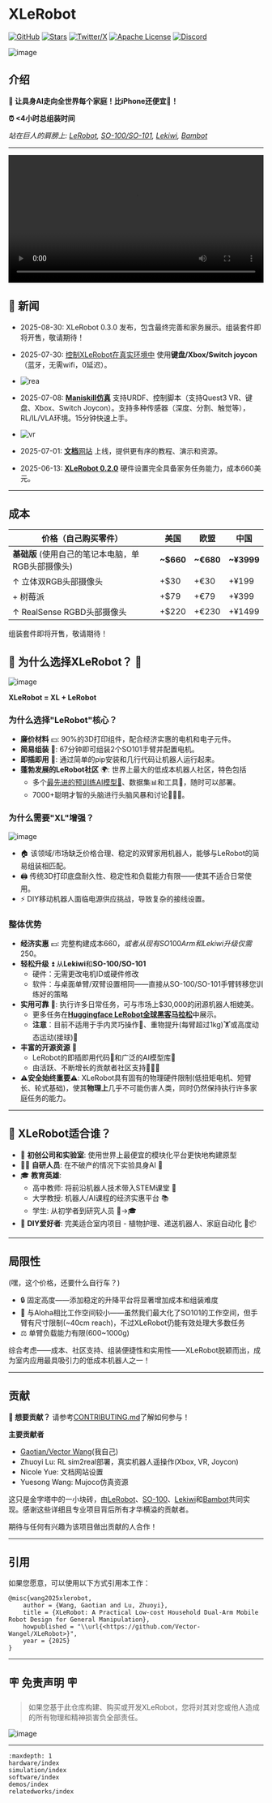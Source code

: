 # XLeRobot 


[![GitHub](https://img.shields.io/badge/GitHub-XLeRobot-181717?logo=github&style=flat)](https://github.com/Vector-Wangel/XLeRobot) [![Stars](https://img.shields.io/github/stars/Vector-Wangel/XLeRobot?style=social)](https://github.com/Vector-Wangel/XLeRobot) [![Twitter/X](https://img.shields.io/twitter/follow/VectorWang?style=social)](https://twitter.com/VectorWang2) [![Apache License](https://img.shields.io/badge/License-Apache%202.0-blue.svg)](https://opensource.org/licenses/Apache-2.0) [![Discord](https://img.shields.io/badge/Discord-Join%20Chat-7289da.svg?logo=discord&logoColor=white)](https://discord.gg/bjZveEUh6F)

<!-- [![en](https://img.shields.io/badge/lang-en-blue.svg)](..)
[![中文](https://img.shields.io/badge/lang-中文-brown.svg)](README_CN.md)

<div class="lang-switch">
  <a onclick="switchLang('en')" class="active">
    <img src="https://img.shields.io/badge/lang-en-blue.svg" alt="English" />
  </a>
  <a onclick="switchLang('zh')">
    <img src="https://img.shields.io/badge/lang-中文-brown.svg" alt="中文" />
  </a>
</div>

<div class="lang-en">
[English content...]
</div>

<div class="lang-zh">
[Chinese content...]
</div> -->

![image](https://github.com/user-attachments/assets/f9c454ee-2c46-42b4-a5d7-88834a1c95ab)

## 介绍

**🚀 让具身AI走向全世界每个家庭！比iPhone还便宜📱！**

**⏰ <4小时总组装时间**



*站在巨人的肩膀上: [LeRobot](https://github.com/huggingface/lerobot), [SO-100/SO-101](https://github.com/TheRobotStudio/SO-ARM100), [Lekiwi](https://github.com/SIGRobotics-UIUC/LeKiwi), [Bambot](https://github.com/timqian/bambot)*

---

<video width="100%" controls>
  <source src="./_static/videos/Real_demos/xlerobot030.mp4" type="video/mp4">
  Your browser does not support the video tag.
</video>

## 📰 新闻 

- 2025-08-30: XLeRobot 0.3.0 发布，包含最终完善和家务展示。组装套件即将开售，敬请期待！

- 2025-07-30: [控制XLeRobot在真实环境中](https://xlerobot.readthedocs.io/en/latest/software/index.html) 使用**键盘/Xbox/Switch joycon**（蓝牙，无需wifi，0延迟）。
- ![rea](https://github.com/user-attachments/assets/de8f50ad-a370-406c-97fb-fc01638d5624)


- 2025-07-08: [**Maniskill仿真**](https://xlerobot.readthedocs.io/en/latest/simulation/index.html) 支持URDF、控制脚本（支持Quest3 VR、键盘、Xbox、Switch Joycon）。支持多种传感器（深度、分割、触觉等），RL/IL/VLA环境。15分钟快速上手。
-  ![vr](https://github.com/user-attachments/assets/68b77bea-fdcf-4f42-9cf0-efcf1b188358)

- 2025-07-01: [**文档**网站](https://xlerobot.readthedocs.io/en/latest/index.html) 上线，提供更有序的教程、演示和资源。

- 2025-06-13: [**XLeRobot 0.2.0**](https://xlerobot.readthedocs.io) 硬件设置完全具备家务任务能力，成本660美元。

---
## 成本

| 价格（自己购买零件） | 美国 | 欧盟 | 中国 |
| --- | --- | --- | --- |
| **基础版** (使用自己的笔记本电脑，单RGB头部摄像头) | **~$660** | **~€680** | **~¥3999** |
| ↑ 立体双RGB头部摄像头 | +$30 | +€30 | +¥199 |
| + 树莓派 | +$79 | +€79 | +¥399 |
| ↑ RealSense RGBD头部摄像头 | +$220 | +€230 | +¥1499 |

组装套件即将开售，敬请期待！


## 🌟 为什么选择XLeRobot？ 🌟

![image](https://github.com/user-attachments/assets/b48a0a41-7422-4f10-8dc6-a66a2fd746ad)

**XLeRobot = XL + LeRobot**

### 为什么选择"LeRobot"核心？

- **廉价材料** 💴: 90%的3D打印组件，配合经济实惠的电机和电子元件。
- **简易组装** 🔨: 67分钟即可组装2个SO101手臂并配置电机。
- **即插即用** 🧩: 通过简单的pip安装和几行代码让机器人运行起来。
- **蓬勃发展的LeRobot社区** 🌍:
世界上最大的低成本机器人社区，特色包括
    - 多个[最先进的预训练AI模型🧠](https://huggingface.co/lerobot)、数据集📊和工具🔨，随时可以部署。
    - 7000+聪明才智的头脑进行头脑风暴和讨论🧑‍🤝‍🧑。

### 为什么需要"XL"增强？

![image](https://github.com/user-attachments/assets/b48a0a41-7422-4f10-8dc6-a66a2fd746ad)

- 🏠 该领域/市场缺乏价格合理、稳定的双臂家用机器人，能够与LeRobot的简易组装相匹配。
- 🖨️ 传统3D打印底盘耐久性、稳定性和负载能力有限——使其不适合日常使用。
- ⚡ DIY移动机器人面临电源供应挑战，导致复杂的接线设置。

### 整体优势

- **经济实惠** 💴: 完整构建成本$660，或者从现有SO100Arm和Lekiwi升级仅需$250。
- **轻松升级** ⏫ 从**Lekiwi**和**SO-100/SO-101**
    - 硬件：无需更改电机ID或硬件修改
    - 软件：与桌面单臂/双臂设置相同——直接从SO-100/SO-101手臂转移您训练好的策略
- **实用可靠** 💪: 执行许多日常任务，可与市场上$30,000的闭源机器人相媲美。
    - 更多任务在[**Huggingface LeRobot全球黑客马拉松**](https://huggingface.co/spaces/LeRobot-worldwide-hackathon/all-winners)中展示。
    - **注意**：目前不适用于手内灵巧操作🤹、重物提升(每臂超过1kg)🏋️或高度动态运动(接球)🏃
- **丰富的开源资源** 📕
    - LeRobot的即插即用代码🧩和广泛的AI模型库🧠
    - 由活跃、不断增长的贡献者社区支持🧑‍🤝‍🧑
- **⚠️安全始终重要⚠️**: XLeRobot具有固有的物理硬件限制(低扭矩电机、短臂长、轮式基础)，使其**物理上**几乎不可能伤害人类，同时仍然保持执行许多家庭任务的能力。

---

## 🎯 XLeRobot适合谁？

- 🚀 **初创公司和实验室**: 使用世界上最便宜的模块化平台更快地构建原型
- 👩🔬 **自研人员**: 在不破产的情况下实验具身AI 💸
- 🎓 **教育英雄**:
    - 高中教师: 将前沿机器人技术带入STEM课堂 🧪
    - 大学教授: 机器人/AI课程的经济实惠平台 📚
    - 学生: 从初学者到研究人员 🎒→🎓
- 🤖 **DIY爱好者**: 完美适合室内项目 - 植物护理、递送机器人、家庭自动化 🌱📦

---

## 局限性

(嘿，这个价格，还要什么自行车？)

- 🔒 固定高度——添加稳定的升降平台将显著增加成本和组装难度
- 📏 与Aloha相比工作空间较小——虽然我们最大化了SO101的工作空间，但手臂有尺寸限制(~40cm reach)，不过XLeRobot仍能有效处理大多数任务
- ⚖️ 单臂负载能力有限(600~1000g)

综合考虑——成本、社区支持、组装便捷性和实用性——XLeRobot脱颖而出，成为室内应用最具吸引力的低成本机器人之一！

---

## 贡献

**👋 想要贡献？**
请参考[CONTRIBUTING.md](CONTRIBUTING.md)了解如何参与！

**主要贡献者**

- [Gaotian/Vector Wang](https://vector-wangel.github.io/)(我自己)
- Zhuoyi Lu: RL sim2real部署，真实机器人遥操作(Xbox, VR, Joycon)
- Nicole Yue: 文档网站设置
- Yuesong Wang: Mujoco仿真资源

这只是金字塔中的一小块砖，由[LeRobot](https://github.com/huggingface/lerobot)、[SO-100](https://github.com/TheRobotStudio/SO-ARM100)、[Lekiwi](https://github.com/SIGRobotics-UIUC/LeKiwi)和[Bambot](https://github.com/timqian/bambot)共同实现。感谢这些详细且专业项目背后所有才华横溢的贡献者。

期待与任何有兴趣为该项目做出贡献的人合作！

---

## 引用

如果您愿意，可以使用以下方式引用本工作：

```
@misc{wang2025xlerobot,
    author = {Wang, Gaotian and Lu, Zhuoyi},
    title = {XLeRobot: A Practical Low-cost Household Dual-Arm Mobile Robot Design for General Manipulation},
    howpublished = "\\url{<https://github.com/Vector-Wangel/XLeRobot>}",
    year = {2025}
}

```

---

## 🪧 免责声明 🪧

> 如果您基于此仓库构建、购买或开发XLeRobot，您将对其对您或他人造成的所有物理和精神损害负全部责任。
>

![image](https://github.com/user-attachments/assets/682ef049-bb42-4b50-bf98-74d6311e774d)

---

```{toctree}
:maxdepth: 1
hardware/index
simulation/index
software/index
demos/index
relatedworks/index
```
